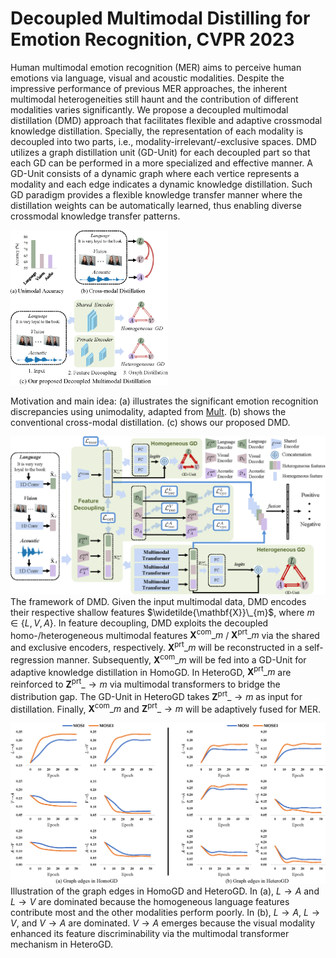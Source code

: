 # Decoupled Multimodal Distilling for Emotion Recognition, CVPR 2023

Human multimodal emotion recognition (MER) aims to perceive human emotions via language, visual and acoustic modalities. Despite the impressive performance of previous MER approaches, the inherent multimodal heterogeneities still haunt and the contribution of different modalities varies significantly. We propose a decoupled multimodal distillation (DMD) approach that facilitates flexible and adaptive crossmodal knowledge distillation. Specially, the representation of each modality is decoupled into two parts, i.e., modality-irrelevant/-exclusive spaces. DMD utilizes a graph distillation unit (GD-Unit) for each decoupled part so that each GD can be performed in a more specialized and effective manner. A GD-Unit consists of a dynamic graph where each vertice represents a modality and each edge indicates a dynamic knowledge distillation. Such GD paradigm provides a flexible knowledge transfer manner where the distillation weights can be automatically learned, thus enabling diverse crossmodal knowledge transfer patterns.

<img src="figure_1.png" width="50%"></img>

Motivation and main idea: (a) illustrates the significant emotion recognition discrepancies using unimodality, adapted from [Mult](https://github.com/yaohungt/Multimodal-Transformer). (b) shows the conventional cross-modal distillation. (c) shows our proposed DMD.

![](figure2.png)
The framework of DMD. Given the input multimodal data, DMD encodes their respective shallow features $\widetilde{\mathbf{X}}\_{m}$, where $m \in \{L, V, A\}$. In feature decoupling, DMD exploits the decoupled homo-/heterogeneous multimodal features $\mathbf{X}^{\text{com}}\_{m}$ / $\mathbf{X}^{\text{prt}}\_{m}$ via the shared and exclusive encoders, respectively. $\mathbf{X}^{\text{prt}}\_{m}$ will be reconstructed in a self-regression manner. Subsequently, $\mathbf{X}^{\text{com}}\_{m}$ will be fed into a GD-Unit for adaptive knowledge distillation in HomoGD. In HeteroGD, $\mathbf{X}^{\text{prt}}\_{m}$ are reinforced to $\mathbf{Z}^{\text{prt}}\_{\to m}$ via multimodal transformers to bridge the distribution gap. The GD-Unit in HeteroGD takes $\mathbf{Z}^{\text{prt}}\_{\to m}$ as input for distillation. Finally, $\mathbf{X}^{\text{com}}\_{m}$ and $\mathbf{Z}^{\text{prt}}\_{\to m}$ will be adaptively fused for MER. 

![](edge.png)
Illustration of the graph edges in HomoGD and HeteroGD. In (a), $L \to A$ and $L \to V$ are dominated because the homogeneous language features contribute most and the other modalities perform poorly. In (b), $L \to A$, $L \to V$, and $V \to A$ are dominated.  $V \to A$ emerges because the visual modality enhanced its feature discriminability via the multimodal transformer mechanism in HeteroGD.

